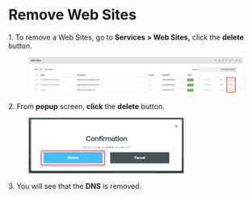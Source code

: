 # Remove Web Sites

1\.      To remove a Web Sites, go to **Services > Web Sites,** click the **delete** button.

<figure><img src="../../../.gitbook/assets/image (592).png" alt=""><figcaption></figcaption></figure>

2\.      From **popup** screen, **click** the **delete** button.

<div align="left">

<figure><img src="../../../.gitbook/assets/image (428).png" alt="" width="307"><figcaption></figcaption></figure>

</div>

3\.      You will see that the **DNS** is removed.
